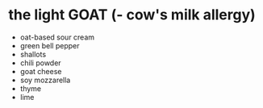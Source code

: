 # the light GOAT (- cow's milk allergy)

- oat-based sour cream
- green bell pepper
- shallots
- chili powder
- goat cheese
- soy mozzarella
- thyme
- lime